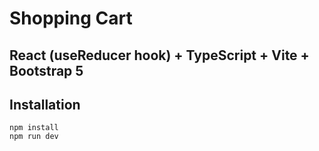 # Shopping Cart

## React (useReducer hook) + TypeScript + Vite + Bootstrap 5

## Installation
`npm install`  
`npm run dev`
